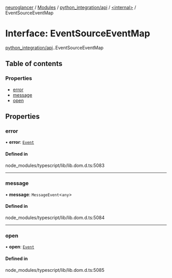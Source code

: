 [neuroglancer](../README.md) / [Modules](../modules.md) / [python\_integration/api](../modules/python_integration_api.md) / [<internal\>](../modules/python_integration_api._internal_.md) / EventSourceEventMap

# Interface: EventSourceEventMap

[python_integration/api](../modules/python_integration_api.md).[<internal>](../modules/python_integration_api._internal_.md).EventSourceEventMap

## Table of contents

### Properties

- [error](python_integration_api._internal_.EventSourceEventMap.md#error)
- [message](python_integration_api._internal_.EventSourceEventMap.md#message)
- [open](python_integration_api._internal_.EventSourceEventMap.md#open)

## Properties

### error

• **error**: [`Event`](../modules/annotation_annotation_layer_state._internal_.md#event)

#### Defined in

node_modules/typescript/lib/lib.dom.d.ts:5083

___

### message

• **message**: `MessageEvent`<`any`\>

#### Defined in

node_modules/typescript/lib/lib.dom.d.ts:5084

___

### open

• **open**: [`Event`](../modules/annotation_annotation_layer_state._internal_.md#event)

#### Defined in

node_modules/typescript/lib/lib.dom.d.ts:5085
